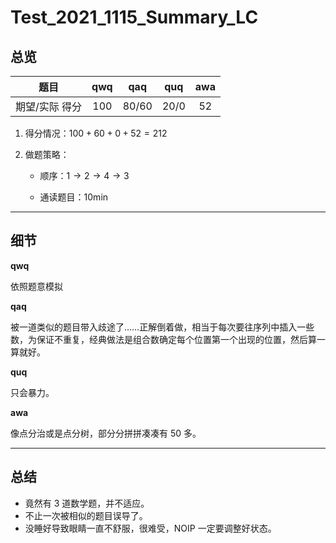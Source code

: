# Test_2021_1115_Summary_LC

## 总览

|   题目  |  qwq  |  qaq  |   quq  | awa |
| :------------: | :---------------------------: | :----------------------------: | :---------------: | :-:|
| 期望/实际 得分 |              $100$               |              $80/60$              |       $20/0$        | $52$ |

1. 得分情况：$100 + 60 + 0 + 52 = 212$

2. 做题策略：

	* 顺序：$1 \to 2 \to 4 \to 3$

	* 通读题目：$10\mathrm{min}$

---

## 细节

**qwq**

依照题意模拟

**qaq**

被一道类似的题目带入歧途了……正解倒着做，相当于每次要往序列中插入一些数，为保证不重复，经典做法是组合数确定每个位置第一个出现的位置，然后算一算就好。

**quq**

只会暴力。

**awa**

像点分治或是点分树，部分分拼拼凑凑有 $50$ 多。

---

## 总结

* 竟然有 3 道数学题，并不适应。
* 不止一次被相似的题目误导了。
* 没睡好导致眼睛一直不舒服，很难受，NOIP 一定要调整好状态。